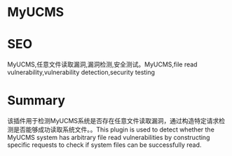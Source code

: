 # MyUCMS
# SEO
MyUCMS,任意文件读取漏洞,漏洞检测,安全测试。MyUCMS,file read vulnerability,vulnerability detection,security testing
# Summary
该插件用于检测MyUCMS系统是否存在任意文件读取漏洞，通过构造特定请求检测是否能够成功读取系统文件。。This plugin is used to detect whether the MyUCMS system has arbitrary file read vulnerabilities by constructing specific requests to check if system files can be successfully read.

